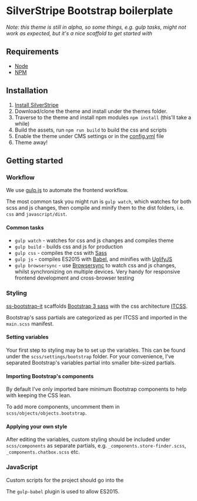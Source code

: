 SilverStripe Bootstrap boilerplate
==================================

_Note: this theme is still in alpha, so some things, e.g. gulp tasks, might not work as expected, but it's a nice scaffold to get started with_

## Requirements

- [Node](https://nodejs.org/en/)
- [NPM](https://www.npmjs.com)

## Installation

1. [Install SilverStripe](https://docs.silverstripe.org/en/3.4/getting_started/installation/)
2. Download/clone the theme and install under the themes folder.
3. Traverse to the theme and install npm modules `npm install` (this'll take a while)
4. Build the assets, run `npm run build` to build the css and scripts
5. Enable the theme under CMS settings or in the 
   [config.yml](https://docs.silverstripe.org/en/3.1/developer_guides/templates/themes/) file
6. Theme away!

## Getting started

### Workflow

We use [gulp.js](http://gulpjs.com/) to automate the frontend workflow.

The most common task you might run is `gulp watch`, which watches for both scss and js changes, then compile and minify 
them to the dist folders, i.e. `css` and `javascript/dist`.

#### Common tasks

- `gulp watch` - watches for css and js changes and compiles theme
- `gulp build` - builds css and js for production
- `gulp css` - compiles the css with [Sass](http://sass-lang.com/)
- `gulp js` - compiles ES2015 with [Babel](https://babeljs.io/), and minifies with [UglifyJS](https://github.com/mishoo/UglifyJS)
- `gulp browsersync` - use [Browsersync](https://www.browsersync.io/) to watch css and js changes, whilst synchronizing 
  on multiple devices. Very handy for responsive frontend development and cross-browser testing

### Styling

[ss-bootstrap-it](https://github.com/suhongyang/ss-bootstrap-it) scaffolds [Bootstrap 3 sass](https://github.com/twbs/bootstrap-sass) 
with the css architecture [ITCSS](https://www.xfive.co/blog/itcss-scalable-maintainable-css-architecture/).

Bootstrap's sass partials are categorized as per ITCSS and imported in the `main.scss` manifest.

#### Setting variables

Your first step to styling may be to set up the variables. This can be found under the `scss/settings/bootstrap` folder. 
For your convenience, I've separated Bootstrap's variables partial into smaller bite-sized partials.

#### Importing Bootstrap's components

By default I've only imported bare minimum Bootstrap components to help with keeping the CSS lean.

To add more components, uncomment them in `scss/objects/objects.bootstrap`.

#### Applying your own style

After editing the variables, custom styling should be included under `scss/components` as separate partials,
e.g. `_components.store-finder.scss`, `_components.chatbox.scss` etc.

### JavaScript

Custom scripts for the project should go into the 

The `gulp-babel` plugin is used to allow ES2015.
